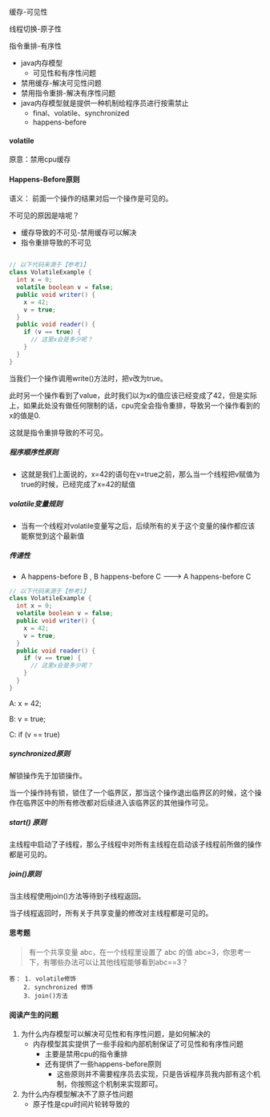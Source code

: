 缓存-可见性

线程切换-原子性

指令重排-有序性





- java内存模型
  - 可见性和有序性问题
- 禁用缓存-解决可见性问题
- 禁用指令重排-解决有序性问题
- java内存模型就是提供一种机制给程序员进行按需禁止
  - final、volatile、synchronized
  - happens-before



#### volatile

原意：禁用cpu缓存



#### Happens-Before原则

语义： 前面一个操作的结果对后一个操作是可见的。

不可见的原因是啥呢？

- 缓存导致的不可见-禁用缓存可以解决
- 指令重排导致的不可见

```java

// 以下代码来源于【参考1】
class VolatileExample {
  int x = 0;
  volatile boolean v = false;
  public void writer() {
    x = 42;
    v = true;
  }
  public void reader() {
    if (v == true) {
      // 这里x会是多少呢？
    }
  }
}
```

当我们一个操作调用write()方法时，把v改为true。

此时另一个操作看到了value，此时我们以为x的值应该已经变成了42，但是实际上，如果此处没有做任何限制的话，cpu完全会指令重排，导致另一个操作看到的x的值是0.

这就是指令重排导致的不可见。



##### 程序顺序性原则

- 这就是我们上面说的，x=42的语句在v=true之前，那么当一个线程把v赋值为true的时候，已经完成了x=42的赋值



##### volatile变量规则

- 当有一个线程对volatile变量写之后，后续所有的关于这个变量的操作都应该能察觉到这个最新值



##### 传递性

- A happens-before B , B happens-before C ---> A happens-before C

```java
// 以下代码来源于【参考1】
class VolatileExample {
  int x = 0;
  volatile boolean v = false;
  public void writer() {
    x = 42;
    v = true;
  }
  public void reader() {
    if (v == true) {
      // 这里x会是多少呢？
    }
  }
}
```

A: x = 42;

B: v = true;

C: if (v == true)



##### synchronized原则

解锁操作先于加锁操作。

当一个操作持有锁，锁住了一个临界区，那当这个操作退出临界区的时候，这个操作在临界区中的所有修改都对后续进入该临界区的其他操作可见。



##### start() 原则

主线程中启动了子线程，那么子线程中对所有主线程在启动该子线程前所做的操作都是可见的。



##### join()原则

当主线程使用join()方法等待到子线程返回。

当子线程返回时，所有关于共享变量的修改对主线程都是可见的。









#### 思考题

> 有一个共享变量 abc，在一个线程里设置了 abc 的值 abc=3，你思考一下，有哪些办法可以让其他线程能够看到abc==3？



```text
答： 1. volatile修饰
	2. synchronized 修饰
	3. join()方法
```





#### 阅读产生的问题

1. 为什么内存模型可以解决可见性和有序性问题，是如何解决的
   - 内存模型其实提供了一些手段和内部机制保证了可见性和有序性问题
     - 主要是禁用cpu的指令重排
     - 还有提供了一些happens-before原则
       - 这些原则并不需要程序员去实现，只是告诉程序员我内部有这个机制，你按照这个机制来实现即可。
2. 为什么内存模型解决不了原子性问题
   - 原子性是cpu时间片轮转导致的